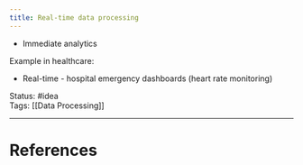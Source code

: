 ```yaml
---
title: Real-time data processing
---
```

- Immediate analytics

Example in healthcare:
- Real-time - hospital emergency dashboards (heart rate monitoring)

Status: #idea  
Tags:  [[Data Processing]]

---
# References